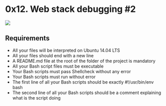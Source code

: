 # 0x12. Web stack debugging #2

<img src="https://s3.amazonaws.com/intranet-projects-files/holbertonschool-sysadmin_devops/287/99littlebugsinthecode-holberton.jpg"/>

## Requirements

* All your files will be interpreted on Ubuntu 14.04 LTS
* All your files should end with a new line
* A README.md file at the root of the folder of the project is mandatory
* All your Bash script files must be executable
* Your Bash scripts must pass Shellcheck without any error
* Your Bash scripts must run without error
* The first line of all your Bash scripts should be exactly #!/usr/bin/env bash
* The second line of all your Bash scripts should be a comment explaining what is the script doing
